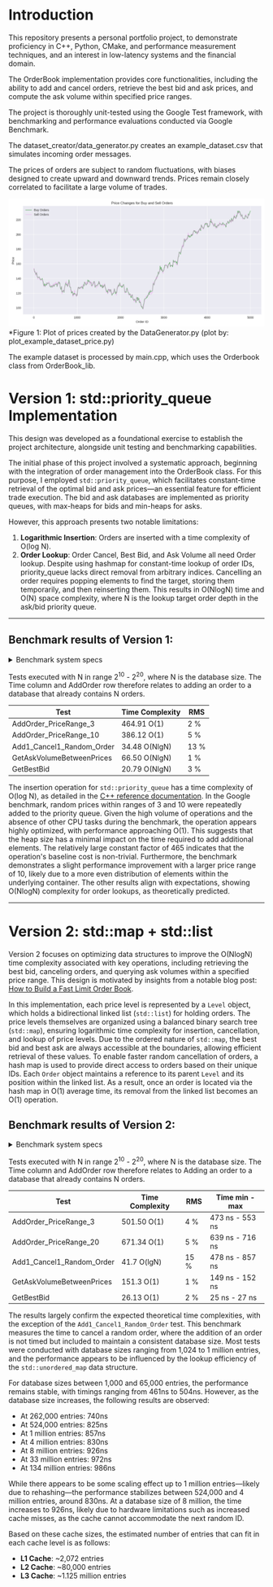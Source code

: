 # Introduction

This repository presents a personal portfolio project, to demonstrate proficiency in C++, Python, CMake, and
performance measurement techniques, and an interest in low-latency systems and the financial domain.

The OrderBook implementation provides core functionalities, including the ability to add and cancel orders,
retrieve the best bid and ask prices, and compute the ask volume within specified price ranges.

The project is thoroughly unit-tested using the Google Test framework, with benchmarking and performance evaluations
conducted via Google Benchmark.

The dataset_creator/data_generator.py creates an example_dataset.csv that simulates incoming order messages.

The prices of orders are subject to random fluctuations, with biases designed to create upward and downward trends.
Prices remain closely correlated to facilitate a large volume of trades.

<img src="example_order_dataset/buynsell_price_plot.png" title="Price Changes for Buy and Sell Orders" alt=""/>
*Figure 1: Plot of prices created by the DataGenerator.py (plot by: plot_example_dataset_price.py)

The example dataset is processed by main.cpp, which uses the Orderbook class from OrderBook_lib.

# Version 1: std::priority_queue Implementation

This design was developed as a foundational exercise to establish the project architecture,
alongside unit testing and benchmarking capabilities.

The initial phase of this project involved a systematic approach, beginning with the integration of order management
into the OrderBook class. For this purpose, I employed `std::priority_queue`, which facilitates constant-time retrieval
of the optimal bid and ask prices—an essential feature for efficient trade execution. The bid and ask databases are
implemented as priority queues, with max-heaps for bids and min-heaps for asks.

However, this approach presents two notable limitations:

1. **Logarithmic Insertion**:  Orders are inserted with a time complexity of O(log N).
2. **Order Lookup**: Order Cancel, Best Bid, and Ask Volume all need Order lookup.
   Despite using hashmap for constant-time lookup of order IDs, priority_queue lacks direct removal from arbitrary
   indices.
   Cancelling an order requires popping elements to find the target, storing them temporarily, and then reinserting
   them.
   This results in O(NlogN) time and O(N) space complexity, where N is the lookup target order depth in the ask/bid
   priority queue.

***

## Benchmark results of Version 1:

<details>
<summary> Benchmark system specs </summary>

### Benchmark system specs

Testing was done on Ubuntu, with i5-12400F, 6cores, 4400Mhz. Cache sizes:

- **L1 Data**: 48 KiB (×6)
- **L2 Unified**: 1280 KiB (×6)
- **L3 Unified**: 18,432 KiB / 18 MiB (×1)

</details>

Tests executed with N in range 2<sup>10</sup> - 2<sup>20</sup>, where N is the database size. The Time column and
AddOrder row therefore relates to adding an order to a database that already contains N orders.

| Test                      | Time Complexity | RMS  |
|---------------------------|-----------------|------|
| AddOrder_PriceRange_3     | 464.91 O(1)     | 2 %  |
| AddOrder_PriceRange_10    | 386.12 O(1)     | 5 %  |
| Add1_Cancel1_Random_Order | 34.48 O(NlgN)   | 13 % |
| GetAskVolumeBetweenPrices | 66.50 O(NlgN)   | 1 %  |
| GetBestBid                | 20.79 O(NlgN)   | 3 %  |

The insertion operation for `std::priority_queue` has a time complexity of O(log N), as detailed in the
[C++ reference documentation](https://en.cppreference.com/w/cpp/container/priority_queue).
In the Google benchmark, random prices within ranges of 3 and 10 were repeatedly added to the priority queue.
Given the high volume of operations and the absence of other CPU tasks during the benchmark, the operation appears
highly optimized, with performance approaching O(1). This suggests that the heap size has a minimal impact on
the time required to add additional elements. The relatively large constant factor of 465 indicates that the operation's
baseline cost is non-trivial. Furthermore, the benchmark demonstrates a slight performance improvement with a larger
price range of 10, likely due to a more even distribution of elements within the underlying container.
The other results align with expectations, showing O(NlogN) complexity for order lookups,
as theoretically predicted.

***

# Version 2: std::map + std::list

Version 2 focuses on optimizing data structures to improve the O(NlogN) time complexity associated with key operations,
including retrieving the best bid, canceling orders, and querying ask volumes within a specified price range.
This design is motivated by insights from a notable blog
post: [How to Build a Fast Limit Order Book](https://web.archive.org/web/20110219163448/http://howtohft.wordpress.com/2011/02/15/how-to-build-a-fast-limit-order-book/).

In this implementation, each price level is represented by a `Level` object, which holds a bidirectional linked list
(`std::list`) for holding orders. The price levels themselves are organized using a balanced binary search tree
(`std::map`), ensuring logarithmic time complexity for insertion, cancellation, and lookup of price levels.
Due to the ordered nature of `std::map`, the best bid and best ask are always accessible at the boundaries,
allowing efficient retrieval of these values.
To enable faster random cancellation of orders, a hash map is used to provide direct access to orders based on their
unique IDs. Each `Order` object maintains a reference to its parent `Level` and its position within the linked list.
As a result, once an order is located via the hash map in O(1) average time, its removal from the linked list becomes
an O(1) operation.

## Benchmark results of Version 2:

<details>
<summary> Benchmark system specs </summary>

### Benchmark system specs

Testing was done on Ubuntu, with i5-12400F, 6cores, 4400Mhz. Cache sizes:

- **L1 Data**: 48 KiB (×6)
- **L2 Unified**: 1280 KiB (×6)
- **L3 Unified**: 18,432 KiB / 18 MiB (×1)

</details>

Tests executed with N in range 2<sup>10</sup> - 2<sup>20</sup>, where N is the database size. The Time column and
AddOrder row
therefore relates to Adding an order to a database that already contains N orders.

| Test                      | Time Complexity | RMS  | Time  min - max |
|---------------------------|-----------------|------|-----------------|
| AddOrder_PriceRange_3     | 501.50 O(1)     | 4 %  | 473 ns - 553 ns |
| AddOrder_PriceRange_20    | 671.34 O(1)     | 5 %  | 639 ns - 716 ns |
| Add1_Cancel1_Random_Order | 41.7 O(lgN)     | 15 % | 478 ns - 857 ns |
| GetAskVolumeBetweenPrices | 151.3 O(1)      | 1 %  | 149 ns - 152 ns |
| GetBestBid                | 26.13 O(1)      | 2 %  | 25 ns - 27 ns   |

The results largely confirm the expected theoretical time complexities, with the exception of the
`Add1_Cancel1_Random_Order` test. This benchmark measures the time to cancel a random order, where the addition of an
order is not timed but included to maintain a consistent database size.
Most tests were conducted with database sizes ranging from 1,024 to 1 million entries, and the performance appears to be
influenced by the lookup efficiency of the `std::unordered_map` data structure.

For database sizes between 1,000 and 65,000 entries, the performance remains stable, with timings ranging from 461ns to
504ns.
However, as the database size increases, the following results are observed:

- At 262,000 entries: 740ns
- At 524,000 entries: 825ns
- At 1 million entries: 857ns
- At 4 million entries: 830ns
- At 8 million entries: 926ns
- At 33 million entries: 972ns
- At 134 million entries: 986ns

While there appears to be some scaling effect up to 1 million entries—likely due to rehashing—the performance stabilizes
between 524,000 and 4 million entries, around 830ns. At a database size of 8 million, the time increases to 926ns,
likely due to hardware limitations such as increased cache misses, as the cache cannot accommodate the next random ID.

Based on these cache sizes, the estimated number of entries that can fit in each cache level is as follows:

- **L1 Cache**: ~2,072 entries
- **L2 Cache**: ~80,000 entries
- **L3 Cache**: ~1.125 million entries


